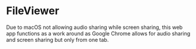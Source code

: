 # FileViewer
Due to macOS not allowing audio sharing while screen sharing, this web app functions as a work around as Google Chrome allows for audio sharing and screen sharing but only from one tab.
